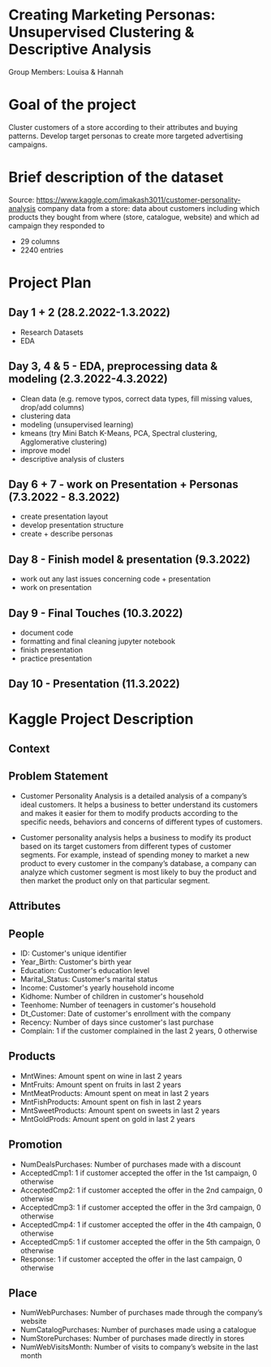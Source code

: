 # Creating Marketing Personas: Unsupervised Clustering & Descriptive Analysis

Group Members: Louisa & Hannah

# Goal of the project

Cluster customers of a store according to their attributes and buying patterns. Develop target personas to create more targeted advertising campaigns. 


# Brief description of the dataset

Source: https://www.kaggle.com/imakash3011/customer-personality-analysis 
company data from a store: data about customers including which products they bought from where (store, catalogue, website) and which ad campaign they responded to 
- 29 columns 
- 2240 entries


# Project Plan

## Day 1 + 2 (28.2.2022-1.3.2022)
- Research Datasets
- EDA

## Day 3, 4 & 5 - EDA, preprocessing data & modeling (2.3.2022-4.3.2022)
- Clean data (e.g. remove typos, correct data types, fill missing values, drop/add columns)
- clustering data
- modeling (unsupervised learning)
- kmeans (try Mini Batch K-Means, PCA, Spectral clustering, Agglomerative clustering)
- improve model
- descriptive analysis of clusters

## Day 6 + 7 - work on Presentation + Personas (7.3.2022 - 8.3.2022)
- create presentation layout
- develop presentation structure
- create + describe personas 

## Day 8 - Finish model & presentation  (9.3.2022)
- work out any last issues concerning code + presentation 
- work on presentation

## Day 9 - Final Touches (10.3.2022)
- document code
- formatting and final cleaning jupyter notebook
- finish presentation
- practice presentation

## Day 10 - Presentation (11.3.2022)



# Kaggle Project Description
## Context

## Problem Statement

- Customer Personality Analysis is a detailed analysis of a company’s ideal customers. It helps a business to better understand its customers and makes it easier for them to modify products according to the specific needs, behaviors and concerns of different types of customers.

- Customer personality analysis helps a business to modify its product based on its target customers from different types of customer segments. For example, instead of spending money to market a new product to every customer in the company’s database, a company can analyze which customer segment is most likely to buy the product and then market the product only on that particular segment.

## Attributes

## People

- ID: Customer's unique identifier
- Year_Birth: Customer's birth year
- Education: Customer's education level
- Marital_Status: Customer's marital status
- Income: Customer's yearly household income
- Kidhome: Number of children in customer's household
- Teenhome: Number of teenagers in customer's household
- Dt_Customer: Date of customer's enrollment with the company
- Recency: Number of days since customer's last purchase
- Complain: 1 if the customer complained in the last 2 years, 0 otherwise

## Products

- MntWines: Amount spent on wine in last 2 years
- MntFruits: Amount spent on fruits in last 2 years
- MntMeatProducts: Amount spent on meat in last 2 years
- MntFishProducts: Amount spent on fish in last 2 years
- MntSweetProducts: Amount spent on sweets in last 2 years
- MntGoldProds: Amount spent on gold in last 2 years

## Promotion

- NumDealsPurchases: Number of purchases made with a discount
- AcceptedCmp1: 1 if customer accepted the offer in the 1st campaign, 0 otherwise
- AcceptedCmp2: 1 if customer accepted the offer in the 2nd campaign, 0 otherwise
- AcceptedCmp3: 1 if customer accepted the offer in the 3rd campaign, 0 otherwise
- AcceptedCmp4: 1 if customer accepted the offer in the 4th campaign, 0 otherwise
- AcceptedCmp5: 1 if customer accepted the offer in the 5th campaign, 0 otherwise
- Response: 1 if customer accepted the offer in the last campaign, 0 otherwise

## Place

- NumWebPurchases: Number of purchases made through the company’s website
- NumCatalogPurchases: Number of purchases made using a catalogue
- NumStorePurchases: Number of purchases made directly in stores
- NumWebVisitsMonth: Number of visits to company’s website in the last month


